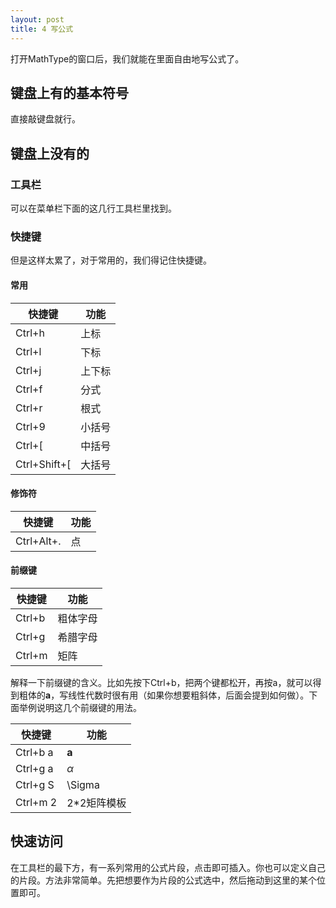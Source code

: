 ```yaml
---
layout: post
title: 4 写公式
---
```

打开MathType的窗口后，我们就能在里面自由地写公式了。

## 键盘上有的基本符号
直接敲键盘就行。

## 键盘上没有的

### 工具栏
可以在菜单栏下面的这几行工具栏里找到。

### 快捷键
但是这样太累了，对于常用的，我们得记住快捷键。

#### 常用

快捷键|功能
---|---
Ctrl+h|上标
Ctrl+l|下标
Ctrl+j|上下标
Ctrl+f|分式
Ctrl+r|根式
Ctrl+9|小括号
Ctrl+[|中括号
Ctrl+Shift+[|大括号

#### 修饰符

快捷键|功能
---|---
Ctrl+Alt+.|点

#### 前缀键

快捷键|功能
---|---
Ctrl+b|粗体字母
Ctrl+g|希腊字母
Ctrl+m|矩阵

解释一下前缀键的含义。比如先按下Ctrl+b，把两个键都松开，再按a，就可以得到粗体的**a**，写线性代数时很有用（如果你想要粗斜体，后面会提到如何做）。下面举例说明这几个前缀键的用法。

快捷键|功能
---|---
Ctrl+b a|**a**
Ctrl+g a|$\alpha$
Ctrl+g S|\Sigma
Ctrl+m 2|2*2矩阵模板

## 快速访问
在工具栏的最下方，有一系列常用的公式片段，点击即可插入。你也可以定义自己的片段。方法非常简单。先把想要作为片段的公式选中，然后拖动到这里的某个位置即可。
